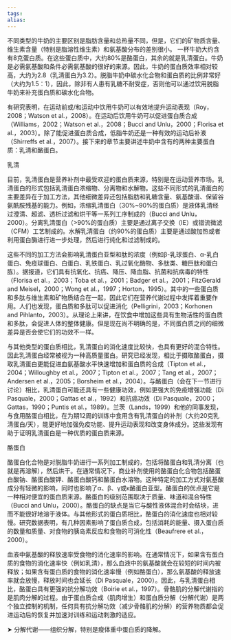 ```yaml
---
tags: 
alias:
---
```


不同类型的牛奶的主要区别是脂肪含量和总热量不同，但是，它们的矿物质含量、维生素含量（特别是脂溶性维生素）和氨基酸分布的差别很小。
一杯牛奶大约含有8克蛋白质。在这些蛋白质中，大约80%是酪蛋白，其余的就是乳清蛋白。牛奶是必需氨基酸和条件必需氨基酸的很好的来源。因此，牛奶的蛋白质效率相对较高，大约为2.8（乳清蛋白为3.2）。脱脂牛奶中碳水化合物和蛋白质的比例非常好（大约为1.5︰1），因此，除非有人患有乳糖不耐受症，否则他可以通过饮用脱脂牛奶来补充蛋白质和碳水化合物。

有研究表明，在运动前或/和运动中饮用牛奶可以有效地提升运动表现（Roy，2008；Watson et al.，2008）。在运动后饮用牛奶可以促进蛋白质合成（Williams，2002；Watson et al.，2008；Bucci and Unlu，2000；Florisa et al.，2003）。除了能促进蛋白质合成，低脂牛奶还是一种有效的运动后补液（Shirreffs et al.，2007）。接下来的章节主要讲述牛奶中含有的两种主要蛋白质：乳清和酪蛋白。

乳清

目前，乳清蛋白是营养补剂中最受欢迎的蛋白质来源，特别是在运动营养市场。乳清蛋白的形式包括乳清蛋白浓缩物、分离物和水解物。这些不同形式的乳清蛋白的主要差异在于加工方法，其他细微差异还包括脂肪和乳糖含量、氨基酸谱、保留谷氨酰胺残基的能力。例如，浓缩乳清蛋白（30%~90%的蛋白质）是液体乳清经过澄清、超滤、透析过滤和烘干等一系列工序制成的（Bucci and Unlu，2000）。分离乳清蛋白（>90%的蛋白质）主要是通过离子交换（IE）或错流微滤（CFM）工艺制成的。水解乳清蛋白（约90%的蛋白质）主要是通过酸加热或者利用蛋白酶进行进一步处理，然后进行纯化和过滤制成的。

这些不同的加工方法会影响乳清蛋白亚型和肽的浓度（例如β-乳球蛋白、α-乳白蛋白、免疫球蛋白、白蛋白、乳铁蛋白、乳过氧化酶物、多肽类、糖巨肽和蛋白胨）。据报道，它们具有抗氧化、抗癌、降压、降血脂、抗菌和抗病毒的特性（Florisa et al.，2003；Toba et al.，2001；Badger et al.，2001；FitzGerald and Meisel，2000；Wong et al.，1997；Horton，1995）。其中的一些蛋白质和多肽与维生素和矿物质结合在一起，因此它们在营养代谢过程中发挥着重要作用。人们也发现，蛋白质和多肽可以促进消化（Pelligrini，2003；Korhonen and Pihlanto，2003）。从理论上来讲，在饮食中增加这些具有生物活性的蛋白质和多肽，会促进人体的整体健康。但是现在尚不明确的是，不同蛋白质之间的细微差异是否会使它们的功效不一样。

与其他类型的蛋白质相比，乳清蛋白的消化速度比较快，也具有更好的混合特性。因此乳清蛋白经常被视为一种高质量蛋白。研究已经发现，相比于摄取酪蛋白，摄取乳清蛋白更能促进血氨基酸水平快速增加和蛋白质的合成（Tipton et al.，2004；Willoughby et al.，2007；Tipton et al.，2007；Tang et al.，2007；Andersen et al.，2005；Borsheim et al.，2004）。与酪蛋白（会在下一节进行讨论）相比，乳清蛋白可能还具有一些健康功效，例如更强大的免疫增强功能（Di Pasquale，2000；Gattas et al.，1992）和抗癌功效（Di Pasquale，2000；Gattas，1990；Puntis et al.，1989）。兰茨（Lands，1999）和他的同事发现，与食用酪蛋白相比，在为期12周的训练中食用含有乳清蛋白的补剂（大约20克乳清蛋白/天），能更好地加强免疫功能、提升运动表现和改变身体成分。这些发现有助于证明乳清蛋白是一种优质的蛋白质来源。

酪蛋白

酪蛋白化合物是对脱脂牛奶进行一系列加工制成的，包括将酪蛋白和乳清分离（也就是再溶解），然后烘干。在通常情况下，商业补剂使用的酪蛋白化合物包括酪蛋白酸钠、酪蛋白酸钾、酪蛋白酸钙和酪蛋白水溶物。这种特定的加工方式对氨基酸成分有轻微的影响，同时也影响了α、β、γ或κ酪蛋白亚型。酪蛋白的优点是它是一种相对便宜的蛋白质来源。酪蛋白的级别范围取决于质量、味道和混合特性（Bucci and Unlu，2000）。酪蛋白的缺点是当它与酸性液体混合时会结块，进而不能很好地溶于液体。与其他形式的蛋白质相比，酪蛋白的消化速度也相对较慢。研究数据表明，有几种因素影响了蛋白质合成，包括消耗的能量、摄入蛋白质的数量和质量、对食物的胰岛素反应和食物的可消化性（Beaufrere et al.，2000）。

血液中氨基酸的释放速率受食物的消化速率的影响。在通常情况下，如果含有蛋白质的食物的消化速率快（例如乳清），那么血液中的氨基酸就会在较短的时间内被释放；如果含有蛋白质的食物的消化速率慢（例如酪蛋白），那么氨基酸的释放速率就会放慢，释放时间也会延长（Di Pasquale，2000）。因此，与乳清蛋白相比，酪蛋白具有更强的抗分解功效（Boirie et al.，1997）。骨骼肌的分解代谢指的是肌肉分解的过程。由于蛋白质合成（肌肉增生）和蛋白质分解（分解代谢）是两个独立控制的机制，任何具有抗分解功效（减少骨骼肌的分解）的营养物质都会促进运动后的恢复并加速对训练和运动刺激的适应。

➤ 分解代谢——组织分解，特别是瘦体重中蛋白质的降解。
